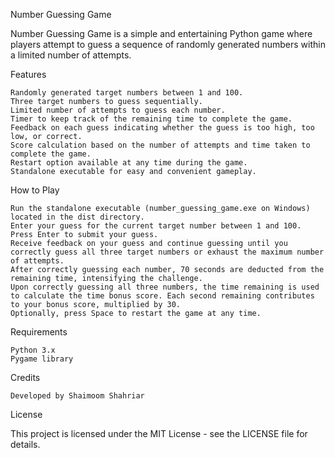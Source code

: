 Number Guessing Game

Number Guessing Game is a simple and entertaining Python game where players attempt to guess a sequence of randomly generated numbers within a limited number of attempts.

Features

    Randomly generated target numbers between 1 and 100.
    Three target numbers to guess sequentially.
    Limited number of attempts to guess each number.
    Timer to keep track of the remaining time to complete the game.
    Feedback on each guess indicating whether the guess is too high, too low, or correct.
    Score calculation based on the number of attempts and time taken to complete the game.
    Restart option available at any time during the game.
    Standalone executable for easy and convenient gameplay.

How to Play

    Run the standalone executable (number_guessing_game.exe on Windows) located in the dist directory.
    Enter your guess for the current target number between 1 and 100.
    Press Enter to submit your guess.
    Receive feedback on your guess and continue guessing until you correctly guess all three target numbers or exhaust the maximum number of attempts.
    After correctly guessing each number, 70 seconds are deducted from the remaining time, intensifying the challenge.
    Upon correctly guessing all three numbers, the time remaining is used to calculate the time bonus score. Each second remaining contributes to your bonus score, multiplied by 30.
    Optionally, press Space to restart the game at any time.

Requirements

    Python 3.x
    Pygame library

Credits

    Developed by Shaimoom Shahriar

License

This project is licensed under the MIT License - see the LICENSE file for details.

